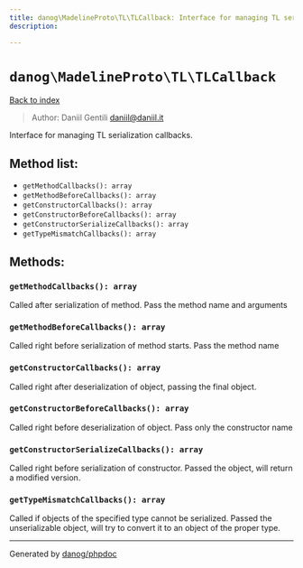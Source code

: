 ```yaml
---
title: danog\MadelineProto\TL\TLCallback: Interface for managing TL serialization callbacks.
description: 

---
```

# `danog\MadelineProto\TL\TLCallback`
[Back to index](../../../index.md)

> Author: Daniil Gentili <daniil@daniil.it>  
  

Interface for managing TL serialization callbacks.  




## Method list:
* `getMethodCallbacks(): array`
* `getMethodBeforeCallbacks(): array`
* `getConstructorCallbacks(): array`
* `getConstructorBeforeCallbacks(): array`
* `getConstructorSerializeCallbacks(): array`
* `getTypeMismatchCallbacks(): array`

## Methods:
### `getMethodCallbacks(): array`

Called after serialization of method.
Pass the method name and arguments


### `getMethodBeforeCallbacks(): array`

Called right before serialization of method starts.
Pass the method name


### `getConstructorCallbacks(): array`

Called right after deserialization of object, passing the final object.



### `getConstructorBeforeCallbacks(): array`

Called right before deserialization of object.
Pass only the constructor name


### `getConstructorSerializeCallbacks(): array`

Called right before serialization of constructor.
Passed the object, will return a modified version.


### `getTypeMismatchCallbacks(): array`

Called if objects of the specified type cannot be serialized.
Passed the unserializable object,
will try to convert it to an object of the proper type.


---
Generated by [danog/phpdoc](https://phpdoc.daniil.it)
